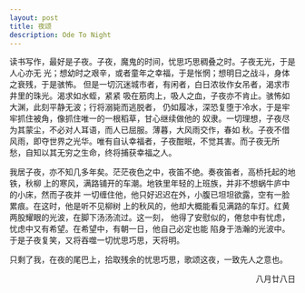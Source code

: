 ```yaml
---
layout: post
title: 夜颂
description: Ode To Night
---
```


读书写作，最好是子夜。子夜，魔鬼的时间，忧思巧思稠叠之时。子夜无光，于是人心亦无
光；想幼时之艰辛，或者童年之幸福，于是怅惘；想明日之战斗，身体之衰残，于是骇怖。
但是一切沉迷城市者，有闲者，白日浓妆作女吊者，渴求市井里的珠光。渴求如水蛭，紧紧
吸在筋肉上，吸人之血，子夜亦不肯止。骇怖如大渊，此刻平静无波；行将溺毙而逃脱者，
仍如履冰，深恐复堕于冷水，于是牢牢抓住被角，像抓住唯一的一根稻草，甘心继续做他的
奴隶。一切理想，子夜尽为其蒙尘，不必对人耳语，而人已屈服。薄暮，大风雨交作，春如
秋。子夜不借风雨，即夺世界之光华。唯有自认幸福者，子夜酣眠，不觉其害。而子夜无所
愁，自知以其无穷之生命，终将捕获幸福之人。

我居子夜，亦不知几多年矣。茫茫夜色之中，夜笛不绝。奏夜笛者，高桥托起的地铁，秋柳
上的寒风，满路铺开的车潮。地铁里年轻的上班族，并非不想蜗牛庐中的小床，然而子夜并
一切缠住他，他只好迟迟在外，小腹已坦坦欲露，空有一脸累痕。在这时，他是听不见柳树
上的秋风的，他却大概能看见满路的车灯。红黄两股耀眼的光波，在脚下汤汤流过。这一刻，
他得了安慰似的，倦怠中有忧虑，忧虑中又有希望。在希望中，有朝一日，他自己必定也能
陷身于浩瀚的光波中。于是子夜复笑，又将吞噬一切忧思巧思，天将明。

只剩了我，在夜的尾巴上，拾取残余的忧思巧思，歌颂这夜，一致先人之意也。

<div style="text-align:right">八月廿八日</div>
